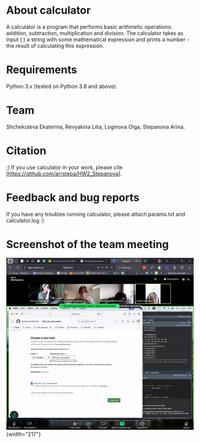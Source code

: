 # About calculator

A calculator is a program that performs basic arithmetic operations: addition, subtraction, multiplication and division. The calculator takes as input ( ) a string with some mathematical expression and prints a number - the result of calculating this expression.

# Requirements

Python 3.x (tested on Python 3.8 and above).

# Team

Shchekuteva Ekaterina, Revyakina Lilia, Loginova Olga, Stepanova Arina.

# Citation

;) If you use calculator in your work, please cite [https://github.com/arrstepa/HW2_Stepanova].

# Feedback and bug reports

If you have any troubles running calculator, please attach params.txt and calculator.log :)

# Screenshot of the team meeting

![](imgs/screenshot.jpg){width="217"}
